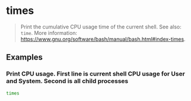 # times

> Print the cumulative CPU usage time of the current shell. See also: `time`. More information: <https://www.gnu.org/software/bash/manual/bash.html#index-times>.

## Examples

### Print CPU usage. First line is current shell CPU usage for User and System. Second is all child processes

```bash
times
```
